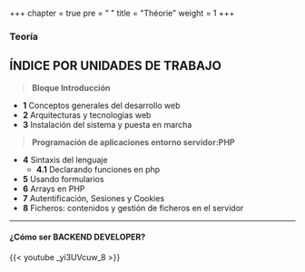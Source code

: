 +++
chapter = true
pre = "<b> </b>"
title = "Théorie"
weight = 1
+++

### Teoría

## ÍNDICE POR UNIDADES DE TRABAJO

> **Bloque Introducción**
>

+ **1** Conceptos generales del desarrollo web
+ **2** Arquitecturas y tecnologías web
+ **3** Instalación del sistema y puesta en marcha

> **Programación de aplicaciones entorno servidor:PHP**
>

+ **4** Sintaxis del lenguaje
    - **4.1** Declarando funciones en php
+ **5** Usando formularios
+ **6** Arrays en PHP
+ **7** Autentificación, Sesiones y Cookies
+ **8** Ficheros: contenidos y gestión de ficheros en el servidor

---

#### ¿Cómo ser BACKEND DEVELOPER?

{{< youtube _yi3UVcuw_8 >}}